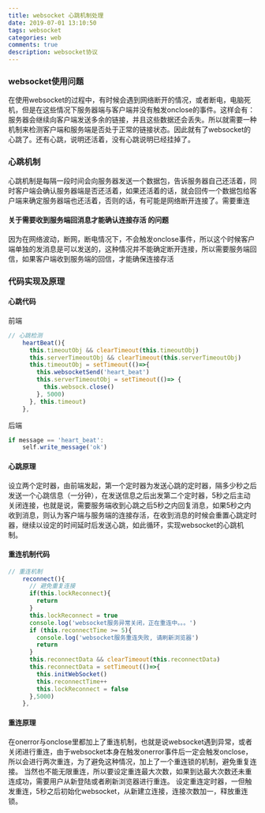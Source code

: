 ```yaml
---
title: websocket 心跳机制处理
date: 2019-07-01 13:10:50
tags: websocket
categories: web
comments: true
description: websocket协议
---
```


### websocket使用问题
在使用websocket的过程中，有时候会遇到网络断开的情况，或者断电，电脑死机，但是在这些情况下服务器端与客户端并没有触发onclose的事件。这样会有：服务器会继续向客户端发送多余的链接，并且这些数据还会丢失。所以就需要一种机制来检测客户端和服务端是否处于正常的链接状态。因此就有了websocket的心跳了。还有心跳，说明还活着，没有心跳说明已经挂掉了。

### 心跳机制
心跳机制是每隔一段时间会向服务器发送一个数据包，告诉服务器自己还活着，同时客户端会确认服务器端是否还活着，如果还活着的话，就会回传一个数据包给客户端来确定服务器端也还活着，否则的话，有可能是网络断开连接了。需要重连

#### 关于需要收到服务端回消息才能确认连接存活 的问题
因为在网络波动，断网，断电情况下，不会触发onclose事件，所以这个时候客户端单独的发消息是可以发送的，这种情况并不能确定断开连接，所以需要服务端回信，如果客户端收到服务端的回信，才能确保连接存活

### 代码实现及原理

#### 心跳代码
前端
``` javascript
// 心跳检测
    heartBeat(){
      this.timeoutObj && clearTimeout(this.timeoutObj)
      this.serverTimeoutObj && clearTimeout(this.serverTimeoutObj)
      this.timeoutObj = setTimeout(()=>{
        this.websocketSend('heart_beat')
        this.serverTimeoutObj = setTimeout(()=> {
          this.websock.close()     
        }, 5000)
      }, this.timeout)
    },
```
后端

``` javascript
if message == 'heart_beat':
    self.write_message('ok')
```

#### 心跳原理
设立两个定时器，由前端发起，第一个定时器为发送心跳的定时器，隔多少秒之后发送一个心跳信息（一分钟），在发送信息之后出发第二个定时器，5秒之后主动关闭连接，也就是说，需要服务端收到心跳之后5秒之内回复消息，如果5秒之内收到消息，则认为客户端与服务端的连接存活，在收到消息的时候会重置心跳定时器，继续以设定的时间延时后发送心跳，如此循环，实现websocket的心跳机制。

#### 重连机制代码

``` javascript
// 重连机制
    reconnect(){
      // 避免重复连接
      if(this.lockReconnect){
        return
      }
      this.lockReconnect = true
      console.log('websocket服务异常关闭，正在重连中。。。')
      if (this.reconnectTime >= 5){
        console.log('websocket服务重连失败, 请刷新浏览器')
        return
      }
      this.reconnectData && clearTimeout(this.reconnectData)
      this.reconnectData = setTimeout(()=>{
        this.initWebSocket()
        this.reconnectTime++
        this.lockReconnect = false
      },5000)
    },
```

#### 重连原理
在onerror与onclose里都加上了重连机制，也就是说websocket遇到异常，或者关闭进行重连，由于websocket本身在触发onerror事件后一定会触发onclose，所以会进行两次重连，为了避免这种情况，加上了一个重连锁的机制，避免重复连接。
当然也不能无限重连，所以要设定重连最大次数，如果到达最大次数还未重连成功，需要用户从新登陆或者刷新浏览器进行重连。
设定重连定时器，一但触发重连，5秒之后初始化websocket，从新建立连接，连接次数加一，释放重连锁。

